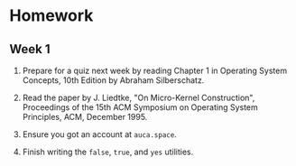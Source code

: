 Homework
========

## Week 1

1. Prepare for a quiz next week by reading Chapter 1 in Operating System Concepts, 10th
   Edition by Abraham Silberschatz.

2. Read the paper by J. Liedtke, "On Micro-Kernel Construction", Proceedings of
   the 15th ACM Symposium on Operating System Principles, ACM, December 1995.

3. Ensure you got an account at `auca.space`.

4. Finish writing the `false`, `true`, and `yes` utilities.

